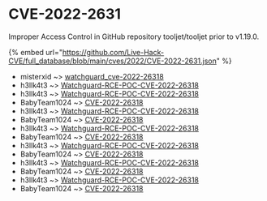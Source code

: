 # CVE-2022-2631

Improper Access Control in GitHub repository tooljet/tooljet prior to v1.19.0.

{% embed url="https://github.com/Live-Hack-CVE/full_database/blob/main/cves/2022/CVE-2022-2631.json" %}


* misterxid ~> [watchguard_cve-2022-26318](https://www.alice-snow.ru/2022/database/cve-2022-2631/watchguard_cve-2022-26318-misterxid)
* h3llk4t3 ~> [Watchguard-RCE-POC-CVE-2022-26318](https://www.alice-snow.ru/2022/database/cve-2022-2631/watchguard-rce-poc-cve-2022-26318-h3llk4t3)
* h3llk4t3 ~> [Watchguard-RCE-POC-CVE-2022-26318](https://www.alice-snow.ru/2022/database/cve-2022-2631/watchguard-rce-poc-cve-2022-26318-h3llk4t3)
* BabyTeam1024 ~> [CVE-2022-26318](https://www.alice-snow.ru/2022/database/cve-2022-2631/cve-2022-26318-babyteam1024)
* h3llk4t3 ~> [Watchguard-RCE-POC-CVE-2022-26318](https://www.alice-snow.ru/2022/database/cve-2022-2631/watchguard-rce-poc-cve-2022-26318-h3llk4t3)
* BabyTeam1024 ~> [CVE-2022-26318](https://www.alice-snow.ru/2022/database/cve-2022-2631/cve-2022-26318-babyteam1024)
* h3llk4t3 ~> [Watchguard-RCE-POC-CVE-2022-26318](https://www.alice-snow.ru/2022/database/cve-2022-2631/watchguard-rce-poc-cve-2022-26318-h3llk4t3)
* BabyTeam1024 ~> [CVE-2022-26318](https://www.alice-snow.ru/2022/database/cve-2022-2631/cve-2022-26318-babyteam1024)
* h3llk4t3 ~> [Watchguard-RCE-POC-CVE-2022-26318](https://www.alice-snow.ru/2022/database/cve-2022-2631/watchguard-rce-poc-cve-2022-26318-h3llk4t3)
* BabyTeam1024 ~> [CVE-2022-26318](https://www.alice-snow.ru/2022/database/cve-2022-2631/cve-2022-26318-babyteam1024)
* h3llk4t3 ~> [Watchguard-RCE-POC-CVE-2022-26318](https://www.alice-snow.ru/2022/database/cve-2022-2631/watchguard-rce-poc-cve-2022-26318-h3llk4t3)
* BabyTeam1024 ~> [CVE-2022-26318](https://www.alice-snow.ru/2022/database/cve-2022-2631/cve-2022-26318-babyteam1024)
* h3llk4t3 ~> [Watchguard-RCE-POC-CVE-2022-26318](https://www.alice-snow.ru/2022/database/cve-2022-2631/watchguard-rce-poc-cve-2022-26318-h3llk4t3)
* BabyTeam1024 ~> [CVE-2022-26318](https://www.alice-snow.ru/2022/database/cve-2022-2631/cve-2022-26318-babyteam1024)